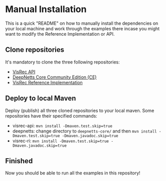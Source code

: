 # Manual Installation
This is a quick "README" on how to manually install the dependencies on your local machine
 and work through the examples there incase you might want to modify the Reference Implementation or API.
 
 ## Clone repositories
 It's mandatory to clone the three following repositories:
 
 * [VisRec API](https://github.com/JavaVisRec/visrec-api)
 * [DeepNetts Core Community Edition (CE)](https://github.com/deepnetts/deepnetts-communityedition)
 * [VisRec Reference Implementation](https://github.com/JavaVisRec/visrec-ri)
 
 ## Deploy to local Maven
 Deploy (publish) all three cloned repositories to your local maven. Some repositories
 have their specified commands:
 * visrec-api: `mvn install -Dmaven.test.skip=true`
 * deepnetts: change directory to `deepnetts-core/` and then `mvn install -Dmaven.test.skip=true -Dmaven.javadoc.skip=true`
 * visrec-ri: `mvn install -Dmaven.test.skip=true -Dmaven.javadoc.skip=true`
 
 ## Finished
 Now you should be able to run all the examples in this repository!